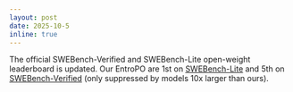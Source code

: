 ```yaml
---
layout: post
date: 2025-10-5
inline: true
---
```


The official SWEBench-Verified and SWEBench-Lite open-weight leaderboard is updated. Our EntroPO are 1st on [SWEBench-Lite](/assets/img/swe-lite.png) and 5th on [SWEBench-Verified](/assets/img/swe-verify.png) (only suppressed by models 10x larger than ours).